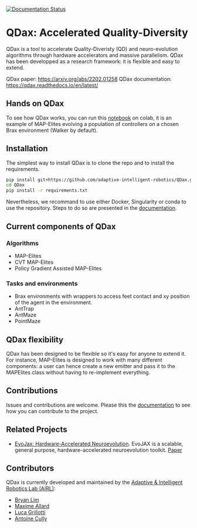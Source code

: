 [![Documentation Status](https://readthedocs.org/projects/qdax/badge/?version=latest)](https://qdax.readthedocs.io/en/latest/?badge=latest)


# QDax: Accelerated Quality-Diversity
QDax is a tool to accelerate Quality-Diveristy (QD) and neuro-evolution algorithms through hardware accelerators and massive parallelism. QDax has been developped as a research framework: it is flexible and easy to extend.

QDax paper: https://arxiv.org/abs/2202.01258
QDax documentation: https://qdax.readthedocs.io/en/latest/

## Hands on QDax
To see how QDax works, you can run this [notebook](./notebooks/mapelites_example.ipynb) on colab, it is an example of MAP-Elites evolving a population of controllers on a chosen Brax environment (Walker by default).

## Installation

The simplest way to install QDax is to clone the repo and to install the requirements.

```bash
pip install git+https://github.com/adaptive-intelligent-robotics/QDax.git
cd QDax
pip install -r requirements.txt
```

Nevertheless, we recommand to use either Docker, Singularity or conda to use the repository. Steps to do so are presented in the [documentation](https://qdax.readthedocs.io/en/latest/installation/).

## Current components of QDax

### Algorithms
- MAP-Elites
- CVT MAP-Elites
- Policy Gradient Assisted MAP-Elites

### Tasks and environments
- Brax environments with wrappers to access feet contact and xy position of the agent in the environment.
- AntTrap
- AntMaze
- PointMaze

## QDax flexibility

QDax has been designed to be flexible so it's easy for anyone to extend it. For instance, MAP-Elites is designed to work with many different components: a user can hence create a new emitter and pass it to the MAPElites class without having to re-implement everything.

## Contributions
Issues and contributions are welcome. Please this the [documentation]() to see how you can contribute to the project.

## Related Projects
- [EvoJax: Hardware-Accelerated Neuroevolution](https://github.com/google/evojax). EvoJAX is a scalable, general purpose, hardware-accelerated neuroevolution toolkit. [Paper](https://arxiv.org/abs/2202.05008)


## Contributors

QDax is currently developed and maintained by the [Adaptive & Intelligent Robotics Lab (AIRL)](https://www.imperial.ac.uk/adaptive-intelligent-robotics/):

- [Bryan Lim](https://limbryan.github.io/)
- [Maxime Allard](https://www.imperial.ac.uk/people/m.allard20)
- [Luca Grillotti](https://scholar.google.com/citations?user=gY9CmssAAAAJ&hl=fr&oi=sra)
- [Antoine Cully](https://www.imperial.ac.uk/people/a.cully)
